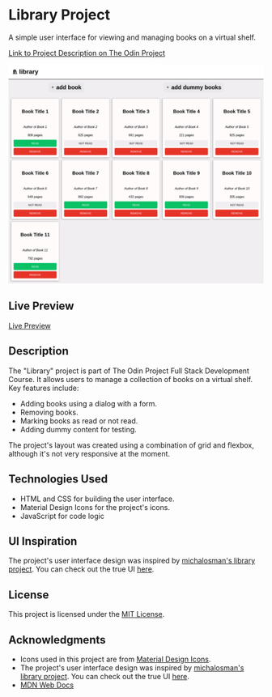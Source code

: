 # Library Project

A simple user interface for viewing and managing books on a virtual shelf.

[Link to Project Description on The Odin Project](https://www.theodinproject.com/lessons/node-path-javascript-library)

![Project Screenshot](./images/screenshot-library-finished.png)

## Live Preview

[Live Preview](https://tonyfred-code.github.io/project-library/)

## Description

The "Library" project is part of The Odin Project Full Stack Development Course. It allows users to manage a collection of books on a virtual shelf. Key features include:

- Adding books using a dialog with a form.
- Removing books.
- Marking books as read or not read.
- Adding dummy content for testing.

The project's layout was created using a combination of grid and flexbox, although it's not very responsive at the moment.

## Technologies Used

- HTML and CSS for building the user interface.
- Material Design Icons for the project's icons.
- JavaScript for code logic

## UI Inspiration

The project's user interface design was inspired by [michalosman's library project](https://github.com/michalosman/library). You can check out the true UI [here](https://michalosman.github.io/library/).

## License

This project is licensed under the [MIT License](LICENSE).

## Acknowledgments

- Icons used in this project are from [Material Design Icons](https://pictogrammers.com/library/mdi/).
- The project's user interface design was inspired by [michalosman's library project](https://github.com/michalosman/library). You can check out the true UI [here](https://michalosman.github.io/library/).
 - [MDN Web Docs](https://devdocs.io)
